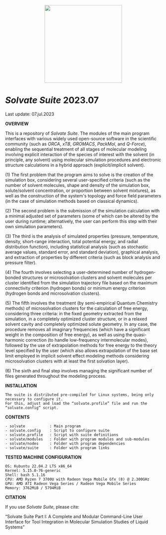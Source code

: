 <div align="center">
<img src="https://github.com/OLSantanaProjects/SolvateSuite/assets/69423088/49b3c56a-24d7-46fb-a1fc-28203521dba7" width="250px"/>
</div>

# _**Solvate Suite**_ 2023.07

Last update: 07.jul.2023

**OVERVIEW**

This is a repository of _Solvate Suite_. The modules of the main program interfaces with various widely used open-source software in the scientific community (such as _ORCA_, _xTB_, _GROMACS_, _PackMol_, and _Q-Force_), enabling the sequential treatment of all stages of molecular modeling involving explicit interaction of the species of interest with the solvent (in principle, any solvent) using molecular simulation procedures and electronic structure calculations in a hybrid approach (explicit/implicit solvent).

(1) The first problem that the program aims to solve is the creation of the simulation box, considering several user-specified criteria (such as the number of solvent molecules, shape and density of the simulation box, solute/solvent concentration, or proportion between solvent mixtures), as well as the construction of the system's topology and force field parameters (in the case of simulation methods based on classical dynamics).

(2) The second problem is the submission of the simulation calculation with a minimal adjusted set of parameters (some of which can be altered by the user during runtime; alternatively, the user can perform this step with their own simulation parameters).

(3) The third is the analysis of simulated properties (pressure, temperature, density, short-range interaction, total potential energy, and radial distribution function), including statistical analysis (such as stochastic average values, standard error, and standard deviation), graphical analysis, and extraction of properties by different criteria (such as block analysis and pressure filter).

(4) The fourth involves selecting a user-determined number of hydrogen-bonded structures or microsolvation clusters and solvent molecules per cluster identified from the simulation trajectory file based on the maximum connectivity criterion (hydrogen bonds) or minimum energy criterion (hydrogen bonds and microsolvation clusters).

(5) The fifth involves the treatment (by semi-empirical Quantum Chemistry methods) of microsolvation clusters for the calculation of free energy, considering three criteria: in the fixed geometry extracted from the simulation, in a completely optimized cluster structure, or in a relaxed solvent cavity and completely optimized solute geometry. In any case, the procedure removes all imaginary frequencies (which have a significant weight in the composition of free energy), as well as using the quasi-harmonic correction (to handle low-frequency intermolecular modes), followed by the use of extrapolation methods for free energy to the theory level specified by the user (which also allows extrapolation of the base set limit employed in implicit solvent effect modeling methods considering microsolvation clusters with at least the first solvation layer).

(6) The sixth and final step involves managing the significant number of files generated throughout the modeling process.

**INSTALLATION**

	The suite is distributed pre-compiled for Linux systems, being only necessary to configure it.
 	For this, adjust and load the “solvate.profile” file and run the “solvate.config” script.
 
**CONTENTS**

	- solvate           : Main program
	- solvate.config    : Script to configure suite
	- solvate.profile   : Script with suite definitions
	- solvate/modules   : Folder with program modules and sub-modules
	- solvate/nodes     : Folder with program dependencies
	- solvate/suite     : Folder with program links

**TESTED MACHINE CONFIGURATION**

	OS: Kubuntu 22.04.2 LTS x86_64 
	Kernel: 5.15.0-76-generic 
	Shell: bash 5.1.16 
	CPU: AMD Ryzen 7 3700U with Radeon Vega Mobile Gfx (8) @ 2.300GHz 
	GPU: AMD ATI Radeon Vega Series / Radeon Vega Mobile Series 
	Memory: 3762MiB / 5794MiB 

**CITATION**

If you use _Solvate Suite_, please cite:

“Solvate Suite Part I: A Complete and Modular Command-Line User Interface for Tool Integration in Molecular Simulation Studies of Liquid Systems”
